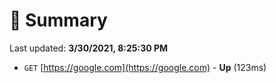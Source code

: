 # 📖 Summary
Last updated: **3/30/2021, 8:25:30 PM**

- `GET` [https://google.com](https://google.com) - **Up** (123ms)

